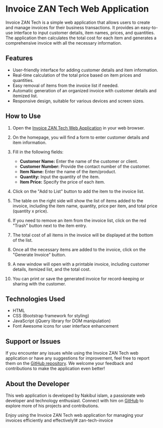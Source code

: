 ﻿# Invoice ZAN Tech Web Application

Invoice ZAN Tech is a simple web application that allows users to create and manage invoices for their business transactions. It provides an easy-to-use interface to input customer details, item names, prices, and quantities. The application then calculates the total cost for each item and generates a comprehensive invoice with all the necessary information.

## Features

- User-friendly interface for adding customer details and item information.
- Real-time calculation of the total price based on item prices and quantities.
- Easy removal of items from the invoice list if needed.
- Automatic generation of an organized invoice with customer details and itemized list.
- Responsive design, suitable for various devices and screen sizes.

## How to Use

1. Open the [Invoice ZAN Tech Web Application](https://nakib00.github.io/zan-tech-invoice/) in your web browser.

2. On the homepage, you will find a form to enter customer details and item information.

3. Fill in the following fields:
   - **Customer Name:** Enter the name of the customer or client.
   - **Customer Number:** Provide the contact number of the customer.
   - **Item Name:** Enter the name of the item/product.
   - **Quantity:** Input the quantity of the item.
   - **Item Price:** Specify the price of each item.

4. Click on the "Add to List" button to add the item to the invoice list.

5. The table on the right side will show the list of items added to the invoice, including the item name, quantity, price per item, and total price (quantity x price).

6. If you need to remove an item from the invoice list, click on the red "Trash" button next to the item entry.

7. The total cost of all items in the invoice will be displayed at the bottom of the list.

8. Once all the necessary items are added to the invoice, click on the "Generate Invoice" button.

9. A new window will open with a printable invoice, including customer details, itemized list, and the total cost.

10. You can print or save the generated invoice for record-keeping or sharing with the customer.

## Technologies Used

- HTML
- CSS (Bootstrap framework for styling)
- JavaScript (jQuery library for DOM manipulation)
- Font Awesome icons for user interface enhancement

## Support or Issues

If you encounter any issues while using the Invoice ZAN Tech web application or have any suggestions for improvement, feel free to report them on the [GitHub repository](https://github.com/nakib00/invoice-zan-tech/issues). We welcome your feedback and contributions to make the application even better!

## About the Developer

This web application is developed by Nakibul islam, a passionate web developer and technology enthusiast. Connect with him on [GitHub](https://github.com/nakib00) to explore more of his projects and contributions.

Enjoy using the Invoice ZAN Tech web application for managing your invoices efficiently and effectively!# zan-tech-invoice
